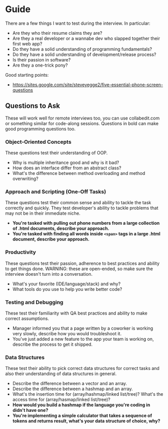 # Guide
There are a few things I want to test during the interview. In particular:

- Are they who their resume claims they are?
- Are they a real developer or a wannabe dev who slapped together their first web app?
- Do they have a solid understanding of programming fundamentals?
- Do they have a solid understanding of development/release process?
- Is their passion in software?
- Are they a one-trick pony?

Good starting points:
- https://sites.google.com/site/steveyegge2/five-essential-phone-screen-questions

## Questions to Ask
These will work well for remote interviews too, you can use collabedit.com or something similar for code-along sessions. Questions in bold can make good programming questions too.

### Object-Oriented Concepts
These questions test their understanding of OOP.

- Why is multiple inheritance good and why is it bad?
- How does an interface differ from an abstract class?
- What's the difference between method overloading and method overwriting?

### Approach and Scripting (One-Off Tasks)
These questions test their common sense and ability to tackle the task correctly and quickly. They test developer's ability to tackle problems that may not be in their immediate niche.

- **You're tasked with pulling out phone numbers from a large collection of .html documents, describe your approach.**
- **You're tasked with finding all words inside `<span>` tags in a large .html document, describe your approach.**

### Productivity
These questions test their passion, adherence to best practices and ability to get things done. WARNING: these are open-ended, so make sure the interview doesn't turn into a conversation.

- What's your favorite (IDE/language/stack) and why?
- What tools do you use to help you write better code?

### Testing and Debugging
These test their familiarity with QA best practices and ability to make correct assumptions.

- Manager informed you that a page written by a coworker is working very slowly, describe how you would troubleshoot it.
- You've just added a new feature to the app your team is working on, describe the process to get it shipped.

### Data Structures
These test their ability to pick correct data structures for correct tasks and also their understanding of data structures in general.

- Describe the difference between a vector and an array.
- Describe the difference between a hashmap and an array.
- What's the insertion time for (array/hashmap/linked list/tree)? What's the access time for (array/hasmap/linked list/tree)?
- **How would you build a hashmap if the language you're coding in didn't have one?**
- **You're implementing a simple calculator that takes a sequence of tokens and returns result, what's your data structure of choice, why?**

